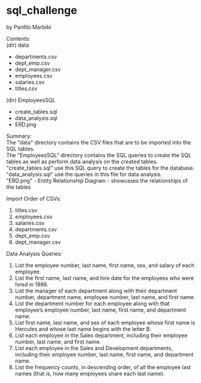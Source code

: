 # sql_challenge
by Panfilo Marbibi  

Contents:  
(dir) data
- departments.csv  
- dept_emp.csv
- dept_manager.csv
- employees.csv  
- salaries.csv
- titles.csv
  
(dir) EmployeesSQL  
- create_tables.sql  
- data_analysis.sql  
- ERD.png

Summary:  
The "data" directory contains the CSV files that are to be imported into the SQL tables.  
The "EmployeesSQL" directory contains the SQL queries to create the SQL tables as well as perform data analysis on the created tables.  
"create_tables.sql" use this SQL query to create the tables for the database.  
"data_analysis.sql"  use the queries in this file for data analysis.  
"ERD.png" - Entity Relationship Diagram - showcases the relationships of the tables  

Import Order of CSVs:
1. titles.csv
2. employees.csv
3. salaries.csv
4. departments.csv
5. dept_emp.csv
6. dept_manager.csv

Data Analysis Queries:  
 1. List the employee number, last name, first name, sex, and salary of each employee.  
 2. List the first name, last name, and hire date for the employees who were hired in 1986.  
 3. List the manager of each department along with their department number, department name, employee number, last name, and first name.  
 4. List the department number for each employee along with that employee’s employee number, last name, first name, and department name.  
 5. List first name, last name, and sex of each employee whose first name is Hercules and whose last name begins with the letter B.  
 6. List each employee in the Sales department, including their employee number, last name, and first name.  
 7. List each employee in the Sales and Development departments, including their employee number, last name, first name, and department name.  
 8. List the frequency counts, in descending order, of all the employee last names (that is, how many employees share each last name).
